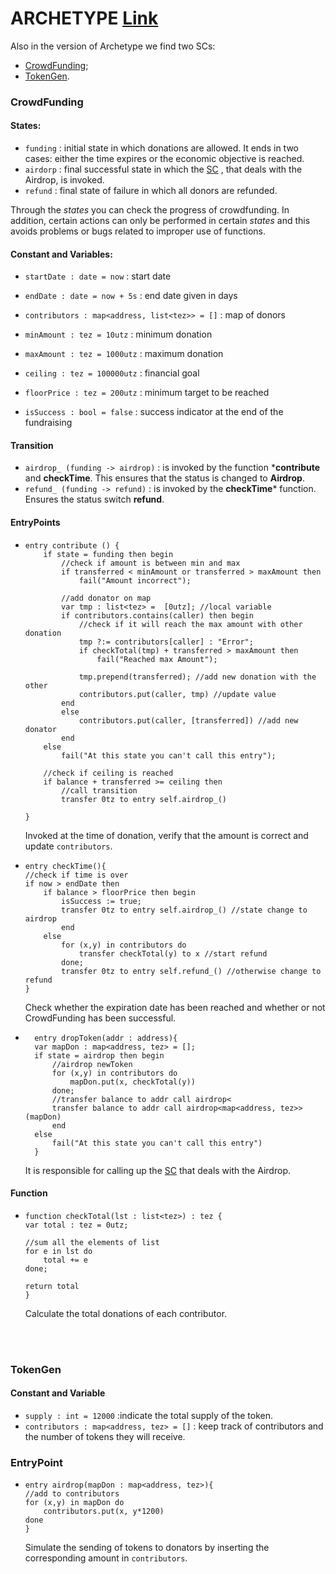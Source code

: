 # ARCHETYPE [Link](https://github.com/TheMastro-11/LearningTezos/blob/contracts/CrowdFunding/CrowdFunding.arl)

Also in the version of Archetype we find two SCs:
* [CrowdFunding](#CrowdFunding);
* [TokenGen](#TokenGen).

### CrowdFunding
#### States:
* `funding` : initial state in which donations are allowed. It ends in two cases: either the time expires or the economic objective is reached.
* `airdorp` : final successful state in which the [SC](#TokenGen) , that deals with the Airdrop, is invoked.
* `refund` : final state of failure in which all donors are refunded.

Through the *states* you can check the progress of crowdfunding. 
In addition, certain actions can only be performed in certain *states* and this avoids problems or bugs related to improper use of functions.

#### Constant and Variables:
*  `startDate : date = now` : start date

*  `endDate : date = now + 5s` : end date given in days

*  `contributors : map<address, list<tez>> = []` : map of donors

*  `minAmount : tez = 10utz` : minimum donation

*  `maxAmount : tez = 1000utz` : maximum donation

*  `ceiling : tez = 100000utz` : financial goal

*  `floorPrice : tez = 200utz` : minimum target to be reached

*  `isSuccess : bool = false` : success indicator at the end of the fundraising

#### Transition
* `airdrop_ (funding -> airdrop)` : is invoked by the function ***contribute** and **checkTime**. This ensures that the status is changed to **Airdrop**.
* `refund_ (funding -> refund)` : is invoked by the **checkTime*** function. Ensures the status switch **refund**.

#### EntryPoints
*   ```
    entry contribute () {
        if state = funding then begin
            //check if amount is between min and max
            if transferred < minAmount or transferred > maxAmount then
                fail("Amount incorrect");

            //add donator on map
            var tmp : list<tez> =  [0utz]; //local variable 
            if contributors.contains(caller) then begin
                //check if it will reach the max amount with other donation
                tmp ?:= contributors[caller] : "Error";
                if checkTotal(tmp) + transferred > maxAmount then
                    fail("Reached max Amount");
                
                tmp.prepend(transferred); //add new donation with the other
                contributors.put(caller, tmp) //update value
            end
            else
                contributors.put(caller, [transferred]) //add new donator
            end
        else
            fail("At this state you can't call this entry");
        
        //check if ceiling is reached
        if balance + transferred >= ceiling then
            //call transition
            transfer 0tz to entry self.airdrop_()
        
    }
    ```
    Invoked at the time of donation, verify that the amount is correct and update `contributors`.

*   ```
    entry checkTime(){
    //check if time is over
    if now > endDate then
        if balance > floorPrice then begin
            isSuccess := true;
            transfer 0tz to entry self.airdrop_() //state change to airdrop
            end
        else 
            for (x,y) in contributors do
                transfer checkTotal(y) to x //start refund 
            done;
            transfer 0tz to entry self.refund_() //otherwise change to refund
    }
    ```
    Check whether the expiration date has been reached and whether or not CrowdFunding has been successful.

* ```
    entry dropToken(addr : address){
    var mapDon : map<address, tez> = [];
    if state = airdrop then begin
        //airdrop newToken
        for (x,y) in contributors do
            mapDon.put(x, checkTotal(y))
        done;
        //transfer balance to addr call airdrop<
        transfer balance to addr call airdrop<map<address, tez>>(mapDon)
        end
    else
        fail("At this state you can't call this entry")
    }
    ```
    It is responsible for calling up the [SC](#TokenGen) that deals with the Airdrop.

#### Function

*   ``` 
    function checkTotal(lst : list<tez>) : tez {
    var total : tez = 0utz;
    
    //sum all the elements of list
    for e in lst do
        total += e
    done;

    return total
    }   
    ```
    Calculate the total donations of each contributor.

<br><br>

### TokenGen
#### Constant and Variable
* `supply : int = 12000` :indicate the total supply of the token.
* `contributors : map<address, tez> = []` :  keep track of contributors and the number of tokens they will receive.

### EntryPoint
*   ``` 
    entry airdrop(mapDon : map<address, tez>){
    //add to contributors
    for (x,y) in mapDon do
        contributors.put(x, y*1200)
    done
    }
    ```
    Simulate the sending of tokens to donators by inserting the corresponding amount in `contributors`.

